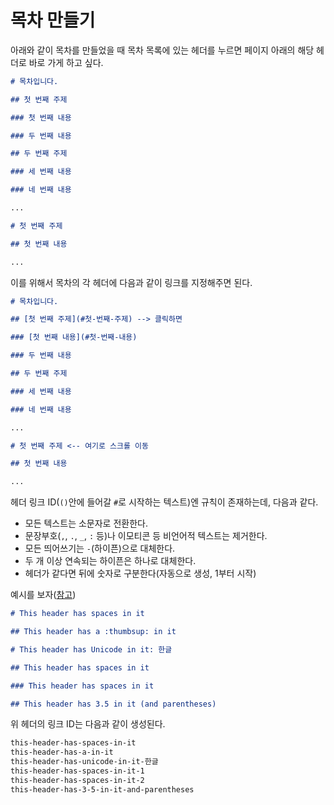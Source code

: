 # 목차 만들기

아래와 같이 목차를 만들었을 때 목차 목록에 있는 헤더를 누르면 페이지 아래의 해당 헤더로 바로 가게 하고 싶다.

```markdown
# 목차입니다.

## 첫 번째 주제

### 첫 번째 내용

### 두 번째 내용

## 두 번째 주제

### 세 번째 내용

### 네 번째 내용

...

# 첫 번째 주제

## 첫 번째 내용

...
```

이를 위해서 목차의 각 헤더에 다음과 같이 링크를 지정해주면 된다.

```markdown
# 목차입니다.

## [첫 번째 주제](#첫-번째-주제) --> 클릭하면

### [첫 번째 내용](#첫-번째-내용)

### 두 번째 내용

## 두 번째 주제

### 세 번째 내용

### 네 번째 내용

...

# 첫 번째 주제 <-- 여기로 스크롤 이동

## 첫 번째 내용

...
```

헤더 링크 ID(`()`안에 들어갈 `#`로 시작하는 텍스트)엔 규칙이 존재하는데, 다음과 같다.

- 모든 텍스트는 소문자로 전환한다.
- 문장부호(`,`, `.`, `_`, `:` 등)나 이모티콘 등 비언어적 텍스트는 제거한다.
- 모든 띄어쓰기는 `-`(하이픈)으로 대체한다.
- 두 개 이상 연속되는 하이픈은 하나로 대체한다.
- 헤더가 같다면 뒤에 숫자로 구분한다(자동으로 생성, 1부터 시작)

예시를 보자([참고](https://docs.gitlab.com/ee/user/markdown.html#header-ids-and-links))

```markdown
# This header has spaces in it

## This header has a :thumbsup: in it

# This header has Unicode in it: 한글

## This header has spaces in it

### This header has spaces in it

## This header has 3.5 in it (and parentheses)
```

위 헤더의 링크 ID는 다음과 같이 생성된다.

```markdown
this-header-has-spaces-in-it
this-header-has-a-in-it
this-header-has-unicode-in-it-한글
this-header-has-spaces-in-it-1
this-header-has-spaces-in-it-2
this-header-has-3-5-in-it-and-parentheses
```
